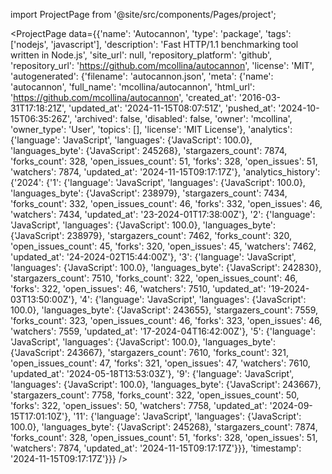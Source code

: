 
import ProjectPage from '@site/src/components/Pages/project';

<ProjectPage
    data={{'name': 'Autocannon', 'type': 'package', 'tags': ['nodejs', 'javascript'], 'description': 'Fast HTTP/1.1 benchmarking tool written in Node.js', 'site_url': null, 'repository_platform': 'github', 'repository_url': 'https://github.com/mcollina/autocannon', 'license': 'MIT', 'autogenerated': {'filename': 'autocannon.json', 'meta': {'name': 'autocannon', 'full_name': 'mcollina/autocannon', 'html_url': 'https://github.com/mcollina/autocannon', 'created_at': '2016-03-31T17:18:21Z', 'updated_at': '2024-11-15T08:07:51Z', 'pushed_at': '2024-10-15T06:35:26Z', 'archived': false, 'disabled': false, 'owner': 'mcollina', 'owner_type': 'User', 'topics': [], 'license': 'MIT License'}, 'analytics': {'language': 'JavaScript', 'languages': {'JavaScript': 100.0}, 'languages_byte': {'JavaScript': 245268}, 'stargazers_count': 7874, 'forks_count': 328, 'open_issues_count': 51, 'forks': 328, 'open_issues': 51, 'watchers': 7874, 'updated_at': '2024-11-15T09:17:17Z'}, 'analytics_history': {'2024': {'1': {'language': 'JavaScript', 'languages': {'JavaScript': 100.0}, 'languages_byte': {'JavaScript': 238979}, 'stargazers_count': 7434, 'forks_count': 332, 'open_issues_count': 46, 'forks': 332, 'open_issues': 46, 'watchers': 7434, 'updated_at': '23-2024-01T17:38:00Z'}, '2': {'language': 'JavaScript', 'languages': {'JavaScript': 100.0}, 'languages_byte': {'JavaScript': 238979}, 'stargazers_count': 7462, 'forks_count': 320, 'open_issues_count': 45, 'forks': 320, 'open_issues': 45, 'watchers': 7462, 'updated_at': '24-2024-02T15:44:00Z'}, '3': {'language': 'JavaScript', 'languages': {'JavaScript': 100.0}, 'languages_byte': {'JavaScript': 242830}, 'stargazers_count': 7510, 'forks_count': 322, 'open_issues_count': 46, 'forks': 322, 'open_issues': 46, 'watchers': 7510, 'updated_at': '19-2024-03T13:50:00Z'}, '4': {'language': 'JavaScript', 'languages': {'JavaScript': 100.0}, 'languages_byte': {'JavaScript': 243655}, 'stargazers_count': 7559, 'forks_count': 323, 'open_issues_count': 46, 'forks': 323, 'open_issues': 46, 'watchers': 7559, 'updated_at': '17-2024-04T16:42:00Z'}, '5': {'language': 'JavaScript', 'languages': {'JavaScript': 100.0}, 'languages_byte': {'JavaScript': 243667}, 'stargazers_count': 7610, 'forks_count': 321, 'open_issues_count': 47, 'forks': 321, 'open_issues': 47, 'watchers': 7610, 'updated_at': '2024-05-18T13:53:03Z'}, '9': {'language': 'JavaScript', 'languages': {'JavaScript': 100.0}, 'languages_byte': {'JavaScript': 243667}, 'stargazers_count': 7758, 'forks_count': 322, 'open_issues_count': 50, 'forks': 322, 'open_issues': 50, 'watchers': 7758, 'updated_at': '2024-09-15T17:01:10Z'}, '11': {'language': 'JavaScript', 'languages': {'JavaScript': 100.0}, 'languages_byte': {'JavaScript': 245268}, 'stargazers_count': 7874, 'forks_count': 328, 'open_issues_count': 51, 'forks': 328, 'open_issues': 51, 'watchers': 7874, 'updated_at': '2024-11-15T09:17:17Z'}}}, 'timestamp': '2024-11-15T09:17:17Z'}}}
/>
